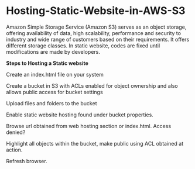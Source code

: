 # Hosting-Static-Website-in-AWS-S3

Amazon Simple Storage Service (Amazon S3) serves as an object storage, offering availability of data, high scalability, performance and security to industry and wide range of customers based on their requirements. It offers different storage classes. In static website, codes are fixed until modifications are made by developers. 

**Steps to Hosting a Static website**

Create an index.html file on your system

Create a bucket in S3 with ACLs enabled for object ownership and also allows public access for bucket settings 

Upload files and folders to the bucket 

Enable static website hosting found under bucket properties.

Browse url obtained from web hosting section or index.html.  Access denied?

Highlight all objects within the bucket, make public using ACL obtained at action. 

Refresh browser. 

